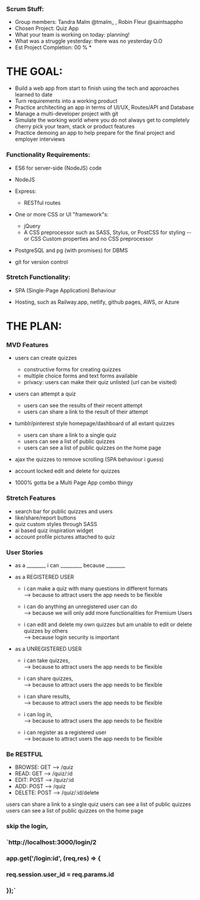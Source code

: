 ### Scrum Stuff:

* Group members: Tandra Malm @tmalm_ , Robin Fleur @saintsappho 
* Chosen Project: Quiz App
* What your team is working on today: planning!
* What was a struggle yesterday: there was no yesterday O.O
* Est Project Completion: 00 % * 

# THE GOAL:

* Build a web app from start to finish using the tech and approaches learned to date
* Turn requirements into a working product
* Practice architecting an app in terms of UI/UX, Routes/API and Database
* Manage a multi-developer project with git
* Simulate the working world where you do not always get to completely cherry pick your team, stack or product features
* Practice demoing an app to help prepare for the final project and employer interviews

### Functionality Requirements:
* ES6 for server-side (NodeJS) code

* NodeJS

* Express:
    * RESTful routes

* One or more CSS or UI "framework"s:
    * jQuery
    * A CSS preprocessor such as SASS, Stylus, or PostCSS for styling -- or CSS Custom properties and no CSS preprocessor

* PostgreSQL and pg (with promises) for DBMS

* git for version control

### Stretch Functionality: 
* SPA (Single-Page Application) Behaviour

* Hosting, such as Railway.app, netlify, github pages, AWS, or Azure


# THE PLAN:

### MVD Features 
* users can create quizzes
  * constructive forms for creating quizzes
  * multiple choice forms and text forms available
  * privacy: users can make their quiz unlisted (url can be visited)

* users can attempt a quiz
  * users can see the results of their recent attempt
  * users can share a link to the result of their attempt

* tumblr/pinterest style homepage/dashboard of all extant quizzes 
  * users can share a link to a single quiz
  * users can see a list of public quizzes
  * users can see a list of public quizzes on the home page

* ajax the quizzes to remove scrolling (SPA behaviour i guess)
* account locked edit and delete for quizzes
* 1000% gotta be a Multi Page App combo thingy


###  Stretch Features
* search bar for public quizzes and users
* like/share/report buttons
* quiz custom styles through SASS
* ai based quiz inspiration widget
* account profile pictures attached to quiz

###  User Stories 
* as a ________ i can _________ because ________
* as a REGISTERED USER 
  - i can make a quiz with many questions in different formats  
                                        --> because to attract users the app needs to be flexible

  - i can do anything an unregistered user can do  
                                        --> because we will only add more functionalities for Premium Users 

  - i can edit and delete my own quizzes but am unable to edit or delete quizzes by others  
                                        --> because login security is important

* as a UNREGISTERED USER 
  - i can take quizzes,                      
                                        --> because to attract users the app needs to be flexible

  - i can share quizzes,                     
                                        --> because to attract users the app needs to be flexible

  - i can share results,                     
                                        --> because to attract users the app needs to be flexible

  - i can log in,                           
                                        --> because to attract users the app needs to be flexible

  - i can register as a registered user      
                                        --> because to attract users the app needs to be flexible
                                        


###  Be RESTFUL 
* BROWSE:  GET   -->  /quiz
* READ:    GET   -->  /quiz/:id
* EDIT:    POST  -->  /quiz/:id
* ADD:     POST  -->  /quiz
* DELETE:  POST  -->  /quiz/:id/delete


users can share a link to a single quiz
users can see a list of public quizzes
users can see a list of public quizzes on the home page


### skip the login,

### `http://localhost:3000/login/2
### app.get('/login:id', (req,res) => {
###   req.session.user_id = req.params.id
### });`